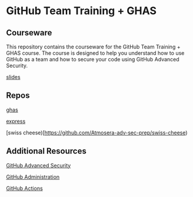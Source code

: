 # GitHub Team Training + GHAS

## Courseware

This repository contains the courseware for the GitHub Team Training + GHAS course. The course is designed to help you understand how to use GitHub as a team and how to secure your code using GitHub Advanced Security.

[slides](https://github.com/Atmosera-adv-sec-prep/courseware/blob/main/security-team-training.pdf)

## Repos

[ghas](https://github.com/Atmosera-adv-sec-prep/ghas)

[express](https://github.com/Atmosera-adv-sec-prep/passport)

[swiss cheese)[https://github.com/Atmosera-adv-sec-prep/swiss-cheese)

## Additional Resources

[GitHub Advanced Security](https://learn.microsoft.com/en-us/users/githubtraining/collections/rqymc6yw8q5rey)

[GitHub Administration](https://learn.microsoft.com/en-us/users/githubtraining/collections/mom7u1gzjdxw03)

[GitHub Actions](https://learn.microsoft.com/en-us/users/githubtraining/collections/n5p4a5z7keznp5)




